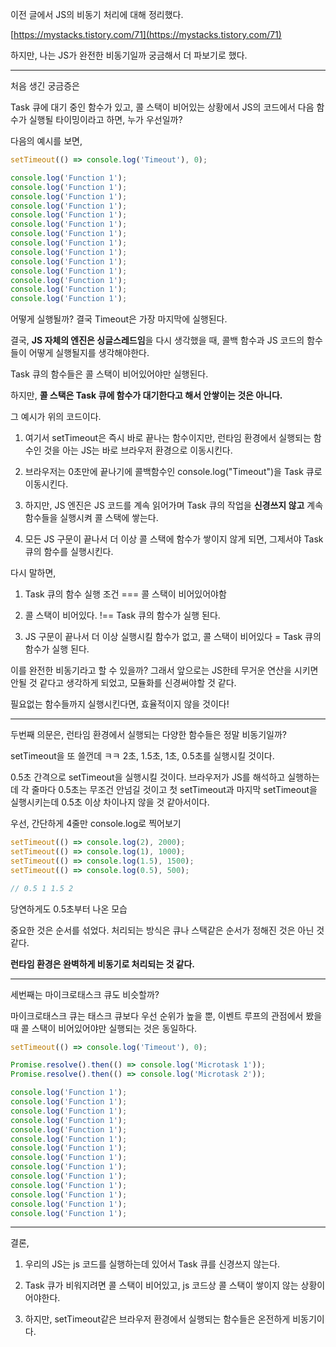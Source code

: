 이전 글에서 JS의 비동기 처리에 대해 정리했다.

[https://mystacks.tistory.com/71](https://mystacks.tistory.com/71)

하지만, 나는 JS가 완전한 비동기일까 궁금해서 더 파보기로 했다.

---

처음 생긴 궁금증은

Task 큐에 대기 중인 함수가 있고, 콜 스택이 비어있는 상황에서 JS의 코드에서 다음 함수가 실행될 타이밍이라고 하면, 누가 우선일까?

다음의 예시를 보면,

```js
setTimeout(() => console.log('Timeout'), 0);

console.log('Function 1');
console.log('Function 1');
console.log('Function 1');
console.log('Function 1');
console.log('Function 1');
console.log('Function 1');
console.log('Function 1');
console.log('Function 1');
console.log('Function 1');
console.log('Function 1');
console.log('Function 1');
console.log('Function 1');
console.log('Function 1');
console.log('Function 1');
```

어떻게 실행될까? 결국 Timeout은 가장 마지막에 실행된다.

결국, **JS 자체의 엔진은 싱글스레드임**을 다시 생각했을 때, 콜백 함수과 JS 코드의 함수들이 어떻게 실행될지를 생각해야한다.

Task 큐의 함수들은 콜 스택이 비어있어야만 실행된다.

하지만, **콜 스택은 Task 큐에 함수가 대기한다고 해서 안쌓이는 것은 아니다.**

그 예시가 위의 코드이다.

1. 여기서 setTimeout은 즉시 바로 끝나는 함수이지만, 런타임 환경에서 실행되는 함수인 것을 아는 JS는 바로 브라우저 환경으로 이동시킨다.

2. 브라우저는 0초만에 끝나기에 콜백함수인 console.log("Timeout")을 Task 큐로 이동시킨다.

3. 하지만, JS 엔진은 JS 코드를 계속 읽어가며 Task 큐의 작업을 **신경쓰지 않고** 계속 함수들을 실행시켜 콜 스택에 쌓는다.

4. 모든 JS 구문이 끝나서 더 이상 콜 스택에 함수가 쌓이지 않게 되면, 그제서야 Task 큐의 함수를 실행시킨다.

다시 말하면,

1. Task 큐의 함수 실행 조건 === 콜 스택이 비어있어야함

2. 콜 스택이 비어있다. !== Task 큐의 함수가 실행 된다.

3. JS 구문이 끝나서 더 이상 실행시킬 함수가 없고, 콜 스택이 비어있다 = Task 큐의 함수가 실행 된다.

이를 완전한 비동기라고 할 수 있을까? 그래서 앞으로는 JS한테 무거운 연산을 시키면 안될 것 같다고 생각하게 되었고, 모듈화를 신경써야할 것 같다.

필요없는 함수들까지 실행시킨다면, 효율적이지 않을 것이다!

---

두번째 의문은, 런타임 환경에서 실행되는 다양한 함수들은 정말 비동기일까?

setTimeout을 또 쓸껀데 ㅋㅋ 2초, 1.5초, 1초, 0.5초를 실행시킬 것이다.

0.5초 간격으로 setTimeout을 실행시킬 것이다. 브라우저가 JS를 해석하고 실행하는데 각 줄마다 0.5초는 무조건 안넘길 것이고 첫 setTimeout과 마지막 setTimeout을 실행시키는데 0.5초 이상 차이나지 않을 것 같아서이다.

우선, 간단하게 4줄만 console.log로 찍어보기

```js
setTimeout(() => console.log(2), 2000);
setTimeout(() => console.log(1), 1000);
setTimeout(() => console.log(1.5), 1500);
setTimeout(() => console.log(0.5), 500);

// 0.5 1 1.5 2
```

당연하게도 0.5초부터 나온 모습

중요한 것은 순서를 섞었다. 처리되는 방식은 큐나 스택같은 순서가 정해진 것은 아닌 것 같다.

**런타임 환경은 완벽하게 비동기로 처리되는 것 같다.**

---

세번째는 마이크로태스크 큐도 비슷할까?

마이크로태스크 큐는 태스크 큐보다 우선 순위가 높을 뿐, 이벤트 루프의 관점에서 봤을 때 콜 스택이 비어있어야만 실행되는 것은 동일하다.

```js
setTimeout(() => console.log('Timeout'), 0);

Promise.resolve().then(() => console.log('Microtask 1'));
Promise.resolve().then(() => console.log('Microtask 2'));

console.log('Function 1');
console.log('Function 1');
console.log('Function 1');
console.log('Function 1');
console.log('Function 1');
console.log('Function 1');
console.log('Function 1');
console.log('Function 1');
console.log('Function 1');
console.log('Function 1');
console.log('Function 1');
console.log('Function 1');
console.log('Function 1');
console.log('Function 1');
```

---

결론,

1. 우리의 JS는 js 코드를 실행하는데 있어서 Task 큐를 신경쓰지 않는다.

2. Task 큐가 비워지려면 콜 스택이 비어있고, js 코드상 콜 스택이 쌓이지 않는 상황이어야한다.

3. 하지만, setTimeout같은 브라우저 환경에서 실행되는 함수들은 온전하게 비동기이다.
